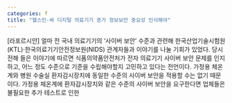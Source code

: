 ```yaml
---
categories: f
title: "헬스인·싸 디지털 의료기기 증가 정보보안 중요성 인식해야"
---
```

[라포르시안] 얼마 전 국내 의료기기의 ‘사이버 보안’ 수준과 관련해 한국산업기술시험원(KTL)·한국의료기기안전정보원(NIDS) 관계자들과 이야기를 나눌 기회가 있었다. 당시 전해 들은 이야기에 따르면 식품의약품안전처가 전자 의료기기 사이버 보안 문제를 인지하고, 어느 정도 수준으로 기준을 수립해야할지 고민하고 있다는 전언이다. 가정용 체온계와 병원 수술실 환자감시장치에 동일한 수준의 사이버 보안을 적용할 수는 없기 때문이다. 가정용 체온계에 환자감시장치와 같은 수준의 사이버 보안을 요구한다면 업체들은 불필요한 추가 테스트로 인한